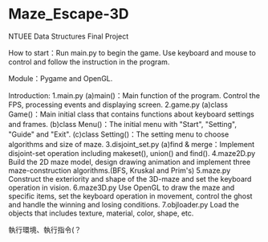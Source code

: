 # Maze_Escape-3D
NTUEE Data Structures Final Project

How to start：Run main.py to begin the game. Use keyboard and mouse to control and follow the instruction in the program.

Module：Pygame and OpenGL.

Introduction:
1.main.py
  (a)main()：Main function of the program. Control the FPS, processing events and displaying screen.
2.game.py
  (a)class Game()：Main initial class that contains functions about keyboard settings and frames.
  (b)class Menu()：The initial menu with "Start", "Setting", "Guide" and "Exit".
  (c)class Setting()：The setting menu to choose algorithms and size of maze.
3.disjoint_set.py
  (a)find & merge：Implement disjoint-set operation including makeset(), union() and find().
4.maze2D.py
  Build the 2D maze model, design drawing animation and implement three maze-construction algorithms.(BFS, Kruskal and Prim's)
5.maze.py
  Construct the exteriority and shape of the 3D-maze and set the keyboard operation in vision.
6.maze3D.py
  Use OpenGL to draw the maze and specific items, set the keyboard operation in movement, control the ghost and handle the winning and losing conditions.
7.objloader.py
  Load the objects that includes texture, material, color, shape, etc.
  



執行環境、執行指令(？
